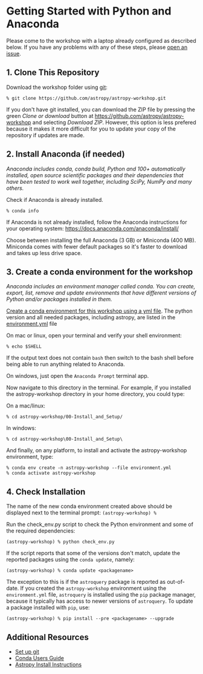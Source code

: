 # Getting Started with Python and Anaconda

Please come to the workshop with a laptop already configured as described below.
If you have any problems with any of these steps, please [open an issue](https://github.com/astropy/astropy-workshop/issues).

## 1. Clone This Repository

Download the workshop folder using [git](https://help.github.com/articles/set-up-git/):

    % git clone https://github.com/astropy/astropy-workshop.git

If you don't have git installed, you can download the ZIP file by pressing the green *Clone or download* button at https://github.com/astropy/astropy-workshop and selecting *Download ZIP*.  However, this option is less prefered because it makes it more difficult for you to update your copy of the repository if updates are made.

## 2. Install Anaconda (if needed)

*Anaconda includes conda, conda build, Python and 100+ automatically installed, open source scientific packages and their dependencies that have been tested to work well together, including SciPy, NumPy and many others.*

Check if Anaconda is already installed.
    
    % conda info

If Anaconda is not already installed, follow the Anaconda instructions for your operating system: 
https://docs.anaconda.com/anaconda/install/
   
Choose between installing the full Anaconda (3 GB) or  Miniconda (400 MB).
Miniconda comes with fewer default packages so it's faster to download and takes up less drive space. 

## 3. Create a conda environment for the workshop
*Anaconda includes an environment manager called conda.  You can create, export, list, remove and update environments that have different versions of Python and/or packages installed in them.* 

[Create a conda environment for this workshop using a yml file](https://conda.io/docs/user-guide/tasks/manage-environments.html#creating-an-environment-from-an-environment-yml-file). 
The python version and all needed packages, including astropy, are listed in the [environment.yml](https://github.com/astropy/astropy-workshop/blob/master/00-Install_and_Setup/environment.yml) file

On mac or linux, open your terminal and verify your shell environment: 

    % echo $SHELL 
    
If the output text does not contain `bash` then switch to the bash shell before being able to run anything related to Anaconda.

On windows, just open the `Anaconda Prompt` terminal app.

Now navigate to this directory in the terminal.  For example, if you installed the astropy-workshop directory in your home directory, you could type:

On a mac/linux:

    % cd astropy-workshop/00-Install_and_Setup/  

In windows:

    % cd astropy-workshop\00-Install_and_Setup\

And finally, on any platform, to install and activate the astropy-workshop environment, type:

    % conda env create -n astropy-workshop --file environment.yml
    % conda activate astropy-workshop

## 4. Check Installation

The name of the new conda environment created above should be displayed next to the terminal prompt: `(astropy-workshop) % `

Run the check_env.py script to check the Python environment and some of the required dependencies:

    (astropy-workshop) % python check_env.py

If the script reports that some of the versions don't match, update the reported packages using the ``conda update``, namely:

    (astropy-workshop) % conda update <packagename>
    
The exception to this is if the `astroquery` package is reported as out-of-date.  If you created the `astropy-workshop` environment using the `environment.yml` file, `astroquery` is installed using the `pip` package manager, because it typically has access to newer versions of `astroquery`.  To update a package installed with `pip`, use:

    (astropy-workshop) % pip install --pre <packagename> --upgrade
    
## Additional Resources
- [Set up git](https://help.github.com/articles/set-up-git/)
- [Conda Users Guide](https://conda.io/docs/user-guide/index.html)
- [Astropy Install Instructions](http://docs.astropy.org/en/stable/install.html)
